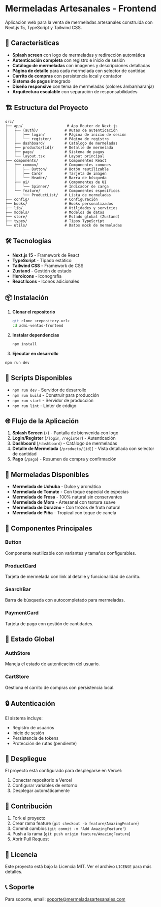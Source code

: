 # Mermeladas Artesanales - Frontend

Aplicación web para la venta de mermeladas artesanales construida con Next.js 15, TypeScript y Tailwind CSS.

## 🚀 Características

- **Splash screen** con logo de mermeladas y redirección automática
- **Autenticación completa** con registro e inicio de sesión
- **Catálogo de mermeladas** con imágenes y descripciones detalladas
- **Página de detalle** para cada mermelada con selector de cantidad
- **Carrito de compras** con persistencia local y contador
- **Sistema de pagos** integrado
- **Diseño responsive** con tema de mermeladas (colores ámbar/naranja)
- **Arquitectura escalable** con separación de responsabilidades

## 🏗️ Estructura del Proyecto

```
src/
├── app/                    # App Router de Next.js
│   ├── (auth)/            # Rutas de autenticación
│   │   ├── login/         # Página de inicio de sesión
│   │   └── register/      # Página de registro
│   ├── dashboard/         # Catálogo de mermeladas
│   ├── producto/[id]/     # Detalle de mermelada
│   ├── pago/              # Sistema de pagos
│   └── layout.tsx         # Layout principal
├── components/            # Componentes React
│   ├── common/            # Componentes comunes
│   │   ├── Button/        # Botón reutilizable
│   │   ├── Card/          # Tarjeta de imagen
│   │   └── Header/        # Barra de búsqueda
│   ├── ui/                # Componentes de UI
│   │   └── Spinner/       # Indicador de carga
│   └── feature/           # Componentes específicos
│       └── ProductList/   # Lista de mermeladas
├── config/                # Configuración
├── hooks/                 # Hooks personalizados
├── lib/                   # Utilidades y servicios
├── models/                # Modelos de datos
├── store/                 # Estado global (Zustand)
├── types/                 # Tipos TypeScript
└── utils/                 # Datos mock de mermeladas
```

## 🛠️ Tecnologías

- **Next.js 15** - Framework de React
- **TypeScript** - Tipado estático
- **Tailwind CSS** - Framework de CSS
- **Zustand** - Gestión de estado
- **Heroicons** - Iconografía
- **React Icons** - Iconos adicionales

## 📦 Instalación

1. **Clonar el repositorio**
   ```bash
   git clone <repository-url>
   cd admi-ventas-frontend
   ```

2. **Instalar dependencias**
   ```bash
   npm install
   ```

3. **Ejecutar en desarrollo**
```bash
npm run dev
   ```

## 🔧 Scripts Disponibles

- `npm run dev` - Servidor de desarrollo
- `npm run build` - Construir para producción
- `npm run start` - Servidor de producción
- `npm run lint` - Linter de código

## 🌐 Flujo de la Aplicación

1. **Splash Screen** (`/`) - Pantalla de bienvenida con logo
2. **Login/Register** (`/login`, `/register`) - Autenticación
3. **Dashboard** (`/dashboard`) - Catálogo de mermeladas
4. **Detalle de Mermelada** (`/producto/[id]`) - Vista detallada con selector de cantidad
5. **Pago** (`/pago`) - Resumen de compra y confirmación

## 🍯 Mermeladas Disponibles

- **Mermelada de Uchuba** - Dulce y aromática
- **Mermelada de Tomate** - Con toque especial de especias
- **Mermelada de Fresa** - 100% natural sin conservantes
- **Mermelada de Mora** - Artesanal con textura suave
- **Mermelada de Durazno** - Con trozos de fruta natural
- **Mermelada de Piña** - Tropical con toque de canela

## 🎨 Componentes Principales

### Button
Componente reutilizable con variantes y tamaños configurables.

### ProductCard
Tarjeta de mermelada con link al detalle y funcionalidad de carrito.

### SearchBar
Barra de búsqueda con autocompletado para mermeladas.

### PaymentCard
Tarjeta de pago con gestión de cantidades.

## 📱 Estado Global

### AuthStore
Maneja el estado de autenticación del usuario.

### CartStore
Gestiona el carrito de compras con persistencia local.

## 🔒 Autenticación

El sistema incluye:
- Registro de usuarios
- Inicio de sesión
- Persistencia de tokens
- Protección de rutas (pendiente)

## 🚀 Despliegue

El proyecto está configurado para desplegarse en Vercel:

1. Conectar repositorio a Vercel
2. Configurar variables de entorno
3. Desplegar automáticamente

## 🤝 Contribución

1. Fork el proyecto
2. Crear rama feature (`git checkout -b feature/AmazingFeature`)
3. Commit cambios (`git commit -m 'Add AmazingFeature'`)
4. Push a la rama (`git push origin feature/AmazingFeature`)
5. Abrir Pull Request

## 📄 Licencia

Este proyecto está bajo la Licencia MIT. Ver el archivo `LICENSE` para más detalles.

## 📞 Soporte

Para soporte, email: soporte@mermeladasartesanales.com

